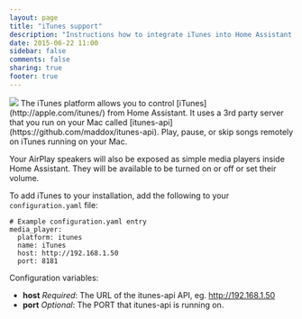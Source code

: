 ```yaml
---
layout: page
title: "iTunes support"
description: "Instructions how to integrate iTunes into Home Assistant."
date: 2015-06-22 11:00
sidebar: false
comments: false
sharing: true
footer: true
---
```


<img src='/images/supported_brands/itunes.png' class='brand pull-right' />
 The iTunes platform allows you to control [iTunes](http://apple.com/itunes/) from Home Assistant.
 It uses a 3rd party server that you run on your Mac called
 [itunes-api](https://github.com/maddox/itunes-api). Play, pause, or skip songs remotely on iTunes
 running on your Mac.

 Your AirPlay speakers will also be exposed as simple media players inside Home
 Assistant. They will be available to be turned on or off or set their volume.

To add iTunes to your installation, add the following to your `configuration.yaml` file:

```
# Example configuration.yaml entry
media_player:
  platform: itunes
  name: iTunes
  host: http://192.168.1.50
  port: 8181
```

Configuration variables:

- **host** *Required*: The URL of the itunes-api API, eg. http://192.168.1.50
- **port** *Optional*: The PORT that itunes-api is running on.
